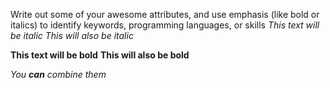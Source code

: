 Write out some of your awesome attributes, and use emphasis (like bold or italics) to identify keywords, programming languages, or skills
*This text will be italic*
_This will also be italic_

**This text will be bold**
__This will also be bold__

_You **can** combine them_
